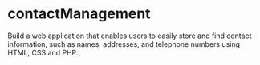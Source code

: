 # contactManagement
Build a web application that enables users to easily store and find contact information, such as names, addresses, and telephone numbers using HTML, CSS and PHP.
